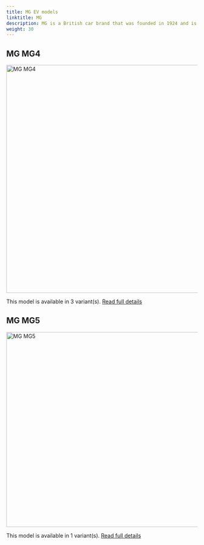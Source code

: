 ```yaml
---
title: MG EV models
linktitle: MG
description: MG is a British car brand that was founded in 1924 and is now owned by SAIC Motor, a Chinese automobile group. MG has a long history of producing sports cars and roadsters, but in recent years it has shifted to electric and hybrid vehicles. 
weight: 30
---
```




## MG MG4

<a href="mg4"><img src="https://media.evkx.net/multimedia/models/mg/mg4/mg4_electric_luxury/main_1_st.jpg" width="800" height="599" alt="MG MG4" ></a>

This model is available in 3 variant(s). 
[Read full details](mg4/)

## MG MG5

<a href="mg5"><img src="https://media.evkx.net/multimedia/models/mg/mg5/mg5_electric_long_range/main_1_st.jpg" width="800" height="512" alt="MG MG5" ></a>

This model is available in 1 variant(s). 
[Read full details](mg5/)
